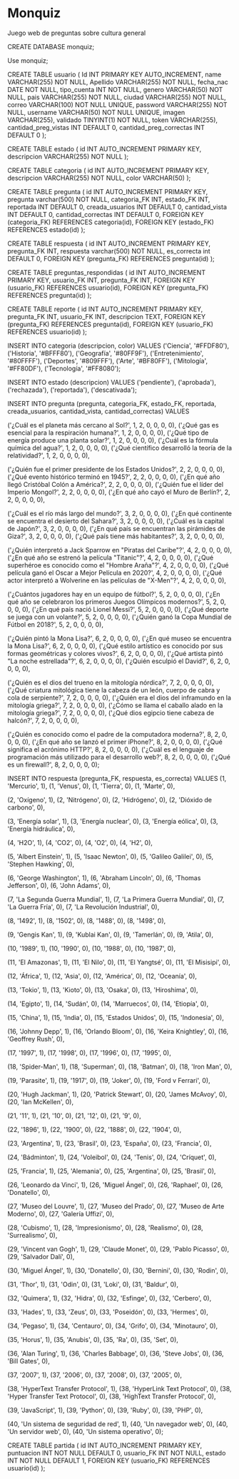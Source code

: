 # Monquiz
 Juego web de preguntas sobre cultura general

CREATE DATABASE monquiz;

Use monquiz;

CREATE TABLE usuario ( Id INT PRIMARY KEY AUTO_INCREMENT, name VARCHAR(255) NOT NULL, Apellido VARCHAR(255) NOT NULL, fecha_nac DATE NOT NULL, tipo_cuenta INT NOT NULL, genero VARCHAR(50) NOT NULL, pais VARCHAR(255) NOT NULL, ciudad VARCHAR(255) NOT NULL, correo VARCHAR(100) NOT NULL UNIQUE, password VARCHAR(255) NOT NULL, username VARCHAR(50) NOT NULL UNIQUE, imagen VARCHAR(255), validado TINYINT(1) NOT NULL, token VARCHAR(255), cantidad_preg_vistas INT DEFAULT 0, cantidad_preg_correctas INT DEFAULT 0 );

CREATE TABLE estado ( id INT AUTO_INCREMENT PRIMARY KEY, descripcion VARCHAR(255) NOT NULL );

CREATE TABLE categoria ( id INT AUTO_INCREMENT PRIMARY KEY, descripcion VARCHAR(255) NOT NULL, color VARCHAR(50) );

CREATE TABLE pregunta ( id INT AUTO_INCREMENT PRIMARY KEY, pregunta varchar(500) NOT NULL, categoria_FK INT, estado_FK INT, reportada INT DEFAULT 0, creada_usuarios INT DEFAULT 0, cantidad_vista INT DEFAULT 0, cantidad_correctas INT DEFAULT 0, FOREIGN KEY (categoria_FK) REFERENCES categoria(id), FOREIGN KEY (estado_FK) REFERENCES estado(id) );

CREATE TABLE respuesta ( id INT AUTO_INCREMENT PRIMARY KEY, pregunta_FK INT, respuesta varchar(500) NOT NULL, es_correcta int DEFAULT 0, FOREIGN KEY (pregunta_FK) REFERENCES pregunta(id) );

CREATE TABLE preguntas_respondidas ( id INT AUTO_INCREMENT PRIMARY KEY, usuario_FK INT, pregunta_FK INT, FOREIGN KEY (usuario_FK) REFERENCES usuario(id), FOREIGN KEY (pregunta_FK) REFERENCES pregunta(id) );

CREATE TABLE reporte ( id INT AUTO_INCREMENT PRIMARY KEY, pregunta_FK INT, usuario_FK INT, descripcion TEXT, FOREIGN KEY (pregunta_FK) REFERENCES pregunta(id), FOREIGN KEY (usuario_FK) REFERENCES usuario(id) );

INSERT INTO categoria (descripcion, color) VALUES ('Ciencia', '#FFDF80'), ('Historia', '#BFFF80'), ('Geografía', '#80FF9F'), ('Entretenimiento', '#80FFFF'), ('Deportes', '#809FFF'), ('Arte', '#BF80FF'), ('Mitología', '#FF80DF'), ('Tecnología', '#FF8080');

INSERT INTO estado (descripcion) VALUES ('pendiente'), ('aprobada'), ('rechazada'), ('reportada'), ('descativada');

INSERT INTO pregunta (pregunta, categoria_FK, estado_FK, reportada, creada_usuarios, cantidad_vista, cantidad_correctas)
VALUES

('¿Cuál es el planeta más cercano al Sol?', 1, 2, 0, 0, 0, 0),
('¿Qué gas es esencial para la respiración humana?', 1, 2, 0, 0, 0, 0),
('¿Qué tipo de energía produce una planta solar?', 1, 2, 0, 0, 0, 0),
('¿Cuál es la fórmula química del agua?', 1, 2, 0, 0, 0, 0),
('¿Qué científico desarrolló la teoría de la relatividad?', 1, 2, 0, 0, 0, 0),


('¿Quién fue el primer presidente de los Estados Unidos?', 2, 2, 0, 0, 0, 0),
('¿Qué evento histórico terminó en 1945?', 2, 2, 0, 0, 0, 0),
('¿En qué año llegó Cristóbal Colón a América?', 2, 2, 0, 0, 0, 0),
('¿Quién fue el líder del Imperio Mongol?', 2, 2, 0, 0, 0, 0),
('¿En qué año cayó el Muro de Berlín?', 2, 2, 0, 0, 0, 0),


('¿Cuál es el río más largo del mundo?', 3, 2, 0, 0, 0, 0),
('¿En qué continente se encuentra el desierto del Sahara?', 3, 2, 0, 0, 0, 0),
('¿Cuál es la capital de Japón?', 3, 2, 0, 0, 0, 0),
('¿En qué país se encuentran las pirámides de Giza?', 3, 2, 0, 0, 0, 0),
('¿Qué país tiene más habitantes?', 3, 2, 0, 0, 0, 0),


('¿Quién interpretó a Jack Sparrow en "Piratas del Caribe"?', 4, 2, 0, 0, 0, 0),
('¿En qué año se estrenó la película "Titanic"?', 4, 2, 0, 0, 0, 0),
('¿Qué superhéroe es conocido como el "Hombre Araña"?', 4, 2, 0, 0, 0, 0),
('¿Qué película ganó el Oscar a Mejor Película en 2020?', 4, 2, 0, 0, 0, 0),
('¿Qué actor interpretó a Wolverine en las películas de "X-Men"?', 4, 2, 0, 0, 0, 0),


('¿Cuántos jugadores hay en un equipo de fútbol?', 5, 2, 0, 0, 0, 0),
('¿En qué año se celebraron los primeros Juegos Olímpicos modernos?', 5, 2, 0, 0, 0, 0),
('¿En qué país nació Lionel Messi?', 5, 2, 0, 0, 0, 0),
('¿Qué deporte se juega con un volante?', 5, 2, 0, 0, 0, 0),
('¿Quién ganó la Copa Mundial de Fútbol en 2018?', 5, 2, 0, 0, 0, 0),

('¿Quién pintó la Mona Lisa?', 6, 2, 0, 0, 0, 0),
('¿En qué museo se encuentra la Mona Lisa?', 6, 2, 0, 0, 0, 0),
('¿Qué estilo artístico es conocido por sus formas geométricas y colores vivos?', 6, 2, 0, 0, 0, 0),
('¿Qué artista pintó "La noche estrellada"?', 6, 2, 0, 0, 0, 0),
('¿Quién esculpió el David?', 6, 2, 0, 0, 0, 0),

('¿Quién es el dios del trueno en la mitología nórdica?', 7, 2, 0, 0, 0, 0),
('¿Qué criatura mitológica tiene la cabeza de un león, cuerpo de cabra y cola de serpiente?', 7, 2, 0, 0, 0, 0),
('¿Quién era el dios del inframundo en la mitología griega?', 7, 2, 0, 0, 0, 0),
('¿Cómo se llama el caballo alado en la mitología griega?', 7, 2, 0, 0, 0, 0),
('¿Qué dios egipcio tiene cabeza de halcón?', 7, 2, 0, 0, 0, 0),

('¿Quién es conocido como el padre de la computadora moderna?', 8, 2, 0, 0, 0, 0),
('¿En qué año se lanzó el primer iPhone?', 8, 2, 0, 0, 0, 0),
('¿Qué significa el acrónimo HTTP?', 8, 2, 0, 0, 0, 0),
('¿Cuál es el lenguaje de programación más utilizado para el desarrollo web?', 8, 2, 0, 0, 0, 0),
('¿Qué es un firewall?', 8, 2, 0, 0, 0, 0);

INSERT INTO respuesta (pregunta_FK, respuesta, es_correcta)
VALUES
(1, 'Mercurio', 1),
(1, 'Venus', 0),
(1, 'Tierra', 0),
(1, 'Marte', 0),

(2, 'Oxígeno', 1),
(2, 'Nitrógeno', 0),
(2, 'Hidrógeno', 0),
(2, 'Dióxido de carbono', 0),

(3, 'Energía solar', 1),
(3, 'Energía nuclear', 0),
(3, 'Energía eólica', 0),
(3, 'Energía hidráulica', 0),

(4, 'H2O', 1),
(4, 'CO2', 0),
(4, 'O2', 0),
(4, 'H2', 0),

(5, 'Albert Einstein', 1),
(5, 'Isaac Newton', 0),
(5, 'Galileo Galilei', 0),
(5, 'Stephen Hawking', 0),

(6, 'George Washington', 1),
(6, 'Abraham Lincoln', 0),
(6, 'Thomas Jefferson', 0),
(6, 'John Adams', 0),

(7, 'La Segunda Guerra Mundial', 1),
(7, 'La Primera Guerra Mundial', 0),
(7, 'La Guerra Fría', 0),
(7, 'La Revolución Industrial', 0),

(8, '1492', 1),
(8, '1502', 0),
(8, '1488', 0),
(8, '1498', 0),

(9, 'Gengis Kan', 1),
(9, 'Kublai Kan', 0),
(9, 'Tamerlán', 0),
(9, 'Atila', 0),

(10, '1989', 1),
(10, '1990', 0),
(10, '1988', 0),
(10, '1987', 0),

(11, 'El Amazonas', 1),
(11, 'El Nilo', 0),
(11, 'El Yangtsé', 0),
(11, 'El Misisipi', 0),

(12, 'África', 1),
(12, 'Asia', 0),
(12, 'América', 0),
(12, 'Oceanía', 0),

(13, 'Tokio', 1),
(13, 'Kioto', 0),
(13, 'Osaka', 0),
(13, 'Hiroshima', 0),

(14, 'Egipto', 1),
(14, 'Sudán', 0),
(14, 'Marruecos', 0),
(14, 'Etiopía', 0),

(15, 'China', 1),
(15, 'India', 0),
(15, 'Estados Unidos', 0),
(15, 'Indonesia', 0),


(16, 'Johnny Depp', 1),
(16, 'Orlando Bloom', 0),
(16, 'Keira Knightley', 0),
(16, 'Geoffrey Rush', 0),

(17, '1997', 1),
(17, '1998', 0),
(17, '1996', 0),
(17, '1995', 0),

(18, 'Spider-Man', 1),
(18, 'Superman', 0),
(18, 'Batman', 0),
(18, 'Iron Man', 0),

(19, 'Parasite', 1),
(19, '1917', 0),
(19, 'Joker', 0),
(19, 'Ford v Ferrari', 0),

(20, 'Hugh Jackman', 1),
(20, 'Patrick Stewart', 0),
(20, 'James McAvoy', 0),
(20, 'Ian McKellen', 0),


(21, '11', 1),
(21, '10', 0),
(21, '12', 0),
(21, '9', 0),

(22, '1896', 1),
(22, '1900', 0),
(22, '1888', 0),
(22, '1904', 0),

(23, 'Argentina', 1),
(23, 'Brasil', 0),
(23, 'España', 0),
(23, 'Francia', 0),

(24, 'Bádminton', 1),
(24, 'Voleibol', 0),
(24, 'Tenis', 0),
(24, 'Críquet', 0),

(25, 'Francia', 1),
(25, 'Alemania', 0),
(25, 'Argentina', 0),
(25, 'Brasil', 0),


(26, 'Leonardo da Vinci', 1),
(26, 'Miguel Ángel', 0),
(26, 'Raphael', 0),
(26, 'Donatello', 0),

(27, 'Museo del Louvre', 1),
(27, 'Museo del Prado', 0),
(27, 'Museo de Arte Moderno', 0),
(27, 'Galería Uffizi', 0),

(28, 'Cubismo', 1),
(28, 'Impresionismo', 0),
(28, 'Realismo', 0),
(28, 'Surrealismo', 0),

(29, 'Vincent van Gogh', 1),
(29, 'Claude Monet', 0),
(29, 'Pablo Picasso', 0),
(29, 'Salvador Dalí', 0),

(30, 'Miguel Ángel', 1),
(30, 'Donatello', 0),
(30, 'Bernini', 0),
(30, 'Rodin', 0),


(31, 'Thor', 1),
(31, 'Odin', 0),
(31, 'Loki', 0),
(31, 'Baldur', 0),

(32, 'Quimera', 1),
(32, 'Hidra', 0),
(32, 'Esfinge', 0),
(32, 'Cerbero', 0),

(33, 'Hades', 1),
(33, 'Zeus', 0),
(33, 'Poseidón', 0),
(33, 'Hermes', 0),

(34, 'Pegaso', 1),
(34, 'Centauro', 0),
(34, 'Grifo', 0),
(34, 'Minotauro', 0),

(35, 'Horus', 1),
(35, 'Anubis', 0),
(35, 'Ra', 0),
(35, 'Set', 0),


(36, 'Alan Turing', 1),
(36, 'Charles Babbage', 0),
(36, 'Steve Jobs', 0),
(36, 'Bill Gates', 0),

(37, '2007', 1),
(37, '2006', 0),
(37, '2008', 0),
(37, '2005', 0),

(38, 'HyperText Transfer Protocol', 1),
(38, 'HyperLink Text Protocol', 0),
(38, 'Hyper Transfer Text Protocol', 0),
(38, 'HighText Transfer Protocol', 0),

(39, 'JavaScript', 1),
(39, 'Python', 0),
(39, 'Ruby', 0),
(39, 'PHP', 0),

(40, 'Un sistema de seguridad de red', 1),
(40, 'Un navegador web', 0),
(40, 'Un servidor web', 0),
(40, 'Un sistema operativo', 0);


CREATE TABLE partida (
                         id INT AUTO_INCREMENT PRIMARY KEY,
                         puntuacion INT NOT NULL DEFAULT 0,
                         usuario_FK INT NOT NULL,
                         estado INT NOT NULL DEFAULT 1,
                         FOREIGN KEY (usuario_FK) REFERENCES usuario(id)
);
